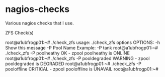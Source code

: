 # nagios-checks

Various nagios checks that I use.

ZFS Check(s)

root@a1ubfrogp01:~# ./check_zfs
usage: ./check_zfs options
OPTIONS:
   -h      Show this message
   -P      Pool Name Example: -P tank
root@a1ubfrogp01:~# ./check_zfs -P poolheathy
OK - zpool poolheathy is ONLINE
root@a1ubfrogp01:~# ./check_zfs -P pooldegraded
WARNING - zpool pooldegraded is DEGRADED
root@a1ubfrogp01:~# ./check_zfs -P pooloffline
CRITICAL - zpool pooloffline is UNAVAIL
root@a1ubfrogp01:~#
